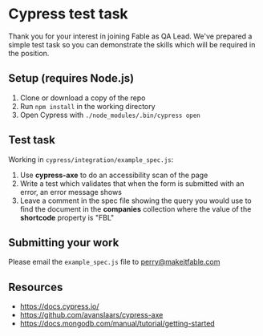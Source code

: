 Cypress test task
=================

Thank you for your interest in joining Fable as QA Lead. We've prepared a simple test task so you can demonstrate the skills which will be required in the position.

## Setup (requires Node.js)

1. Clone or download a copy of the repo
2. Run `npm install` in the working directory
3. Open Cypress with `./node_modules/.bin/cypress open`

## Test task

Working in `cypress/integration/example_spec.js`:

1. Use **cypress-axe** to do an accessibility scan of the page
2. Write a test which validates that when the form is submitted with an error, an error message shows
3. Leave a comment in the spec file showing the query you would use to find the document in the **companies** collection where the value of the **shortcode** property is "FBL"

## Submitting your work

Please email the `example_spec.js` file to perry@makeitfable.com

## Resources

- https://docs.cypress.io/
- https://github.com/avanslaars/cypress-axe
- https://docs.mongodb.com/manual/tutorial/getting-started

